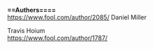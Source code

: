 










**==Authers====**        
https://www.fool.com/author/2085/ Daniel Miller       

Travis Hoium      
https://www.fool.com/author/1787/       


